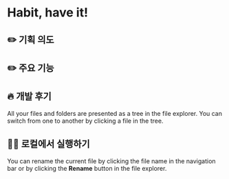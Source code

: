 # Habit, have it!




## ✏️ 기획 의도



## ✏️ 주요 기능



## 🔥  개발 후기

All your files and folders are presented as a tree in the file explorer. You can switch from one to another by clicking a file in the tree.

## 🙆‍♀️  로컬에서 실행하기

You can rename the current file by clicking the file name in the navigation bar or by clicking the **Rename** button in the file explorer.
